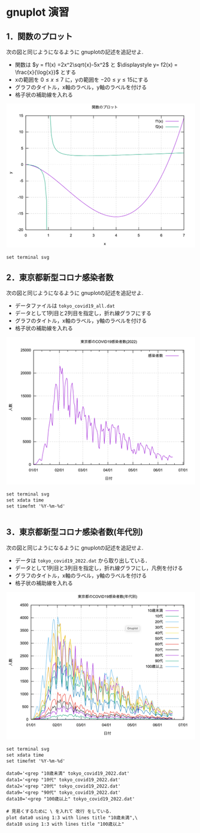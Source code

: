 # gnuplot 演習

## 1．関数のプロット

次の図と同じようになるように gnuplotの記述を追記せよ.

- 関数は $y = f1(x) =2x^2\sqrt{x}-5x^2$ と $\displaystyle y= f2(x) = \frac{x}{\log{x}}$ とする
- xの範囲を $0 \leq x \leq 7$ に，yの範囲を $-20 \leq y \leq 15$にする
- グラフのタイトル，x軸のラベル，y軸のラベルを付ける
- 格子状の補助線を入れる

![関数のプロット](funcplot.png)

```gnuplot {cmd=true output="html"}
set terminal svg

```

## 2．東京都新型コロナ感染者数

次の図と同じようになるように gnuplotの記述を追記せよ.

- データファイルは `tokyo_covid19_all.dat`
- データとして1列目と2列目を指定し，折れ線グラフにする
- グラフのタイトル，x軸のラベル，y軸のラベルを付ける
- 格子状の補助線を入れる

![covid19](covid19.png)

```gnuplot {cmd=true output="html"}
set terminal svg
set xdata time
set timefmt '%Y-%m-%d'


```

## 3．東京都新型コロナ感染者数(年代別)

次の図と同じようになるように gnuplotの記述を追記せよ.

- データは `tokyo_covid19_2022.dat` から取り出している．
- データとして1列目と3列目を指定し，折れ線グラフにし，凡例を付ける
- グラフのタイトル，x軸のラベル，y軸のラベルを付ける
- 格子状の補助線を入れる

![covid19](covid19age.png)

```gnuplot {cmd=true output="html"}
set terminal svg
set xdata time
set timefmt '%Y-%m-%d'

data0='<grep "10歳未満" tokyo_covid19_2022.dat'
data1='<grep "10代" tokyo_covid19_2022.dat'
data2='<grep "20代" tokyo_covid19_2022.dat'
data9='<grep "90代" tokyo_covid19_2022.dat'
data10='<grep "100歳以上" tokyo_covid19_2022.dat'

# 見易くするために \ を入れて 改行 をしている．
plot data0 using 1:3 with lines title "10歳未満",\
data10 using 1:3 with lines title "100歳以上"
```

